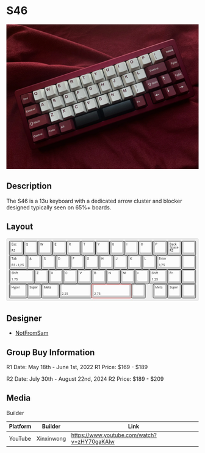 # S46
![](./Images/s46_cover.webp)
## Description
The S46 is a 13u keyboard with a dedicated arrow cluster and blocker designed typically seen on 65%+ boards.

## Layout
![](./Images/s46_layout.png)

## Designer
- [NotFromSam](https://notfromsam.com/)

## Group Buy Information
R1 Date: May 18th - June 1st, 2022
R1 Price: $169 - $189

R2 Date: July 30th - August 22nd, 2024
R2 Price: $189 - $209

## Media

Builder




| Platform | Builder  | Link                                         |
|----------|----------|----------------------------------------------|
| YouTube  | Xinxinwong | https://www.youtube.com/watch?v=zHY70gaKAIw |
